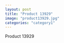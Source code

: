 ```yaml
---
layout: post
title: "Product 13929"
image: "product13929.jpg"
categories: "category1"
---
```

Product 13929
